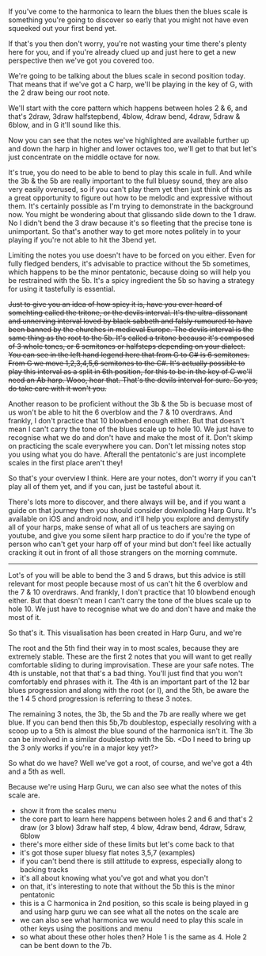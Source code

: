 If you've come to the harmonica to learn the blues then the blues scale is something you're going to discover so early that you might not have even squeeked out your first bend yet.

If that's you then don't worry, you're not wasting your time there's plenty here for you, and if you're already clued up and just here to get a new perspective then we've got you covered too.

We're going to be talking about the blues scale in second position today. That means that if we've got a C harp, we'll be playing in the key of G, with the 2 draw being our root note.

We'll start with the core pattern which happens between holes 2 & 6, and that's 2draw, 3draw halfstepbend, 4blow, 4draw bend, 4draw, 5draw & 6blow, and in G it'll sound like this.

Now you can see that the notes we've highlighted are available further up and down the harp in higher and lower octaves too, we'll get to that but let's just concentrate on the middle octave for now.

It's true, you do need to be able to bend to play this scale in full. And while the 3b & the 5b are really important to the full bluesy sound, they are also very easily overused, so if you can't play them yet then just think of this as a great opportunity to figure out how to be melodic and expressive without them. It's certainly possible as I'm trying to demonstrate in the background now. You might be wondering about that glissando slide down to the 1 draw. No I didn't bend the 3 draw because it's so fleeting that the precise tone is unimportant. So that's another way to get more notes politely in to your playing if you're not able to hit the 3bend yet.

Limiting the notes you use doesn't have to be forced on you either. Even for fully fledged benders, it's advisable to practice without the 5b sometimes, which happens to be the minor pentatonic, because doing so will help you be restrained with the 5b. It's a spicy ingredient the 5b so having a strategy for using it tastefully is essential.

~~Just to give you an idea of how spicy it is, have you ever heard of somehting called the tritone, or the devils interval. It's the ultra-dissonant and unnerving interval loved by black sabbeth and falsly rumoured to have been banned by the churches in medieval Europe. The devils interval is the same thing as the root to the 5b. It's called a tritone because it's composed of 3 whole tones, or 6 semitones or halfsteps depending on your dialect. You can see in the left hand legend here that from G to C# is 6 semitones. From G we move 1,2,3,4,5,6 semitones to the C#. It's actually possible to play this interval as a split in 6th position, for this to be in the key of G we'll need an Ab harp. Wooo, hear that. That's the devils interval for sure. So yes, do take care with it won't you.~~

Another reason to be proficient without the 3b & the 5b is becuase most of us won't be able to hit the 6 overblow and the 7 & 10 overdraws. And frankly, I don't practice that 10 blowbend enough either. But that doesn't mean I can't carry the tone of the blues scale up to hole 10. We just have to recognise what we do and don't have and make the most of it. Don't skimp on practicing the scale everywhere you can. Don't let missing notes stop you using what you do have. Afterall the pentatonic's are just incomplete scales in the first place aren't they!

So that's your overview I think. Here are your notes, don't worry if you can't play all of them yet, and if you can, just be tasteful about it.

There's lots more to discover, and there always will be, and if you want a guide on that journey then you should consider downloading Harp Guru. It's available on iOS and android now, and it'll help you explore and demystify all of your harps, make sense of what all of us teachers are saying on youtube, and give you some silent harp practice to do if you're the type of person who can't get your harp off of your mind but don't feel like actually cracking it out in front of all those strangers on the morning commute.

-----

Lot's of you will be able to bend the 3 and 5 draws, but this advice is still relevant for most people because most of us can't hit the 6 overblow and the 7 & 10 overdraws. And frankly, I don't practice that 10 blowbend enough either. But that doesn't mean I can't carry the tone of the blues scale up to hole 10. We just have to recognise what we do and don't have and make the most of it.

So that's it. This visualisation has been created in Harp Guru, and we're 



The root and the 5th find their way in to most scales, because they are extremely stable. These are the first 2 notes that you will want to get really comfortable sliding to during improvisation. These are your safe notes. The 4th is unstable, not that that's a bad thing. You'll just find that you won't comfortably end phrases with it. The 4th is an important part of the 12 bar blues progression and along with the root (or I), and the 5th, be aware the the 1 4 5 chord progression is referring to these 3 notes.

The remaining 3 notes, the 3b, the 5b and the 7b are really where we get blue. If you can bend then this 5b,7b doublestop, especially resolving with a scoop up to a 5th is almost *the* blue sound of the harmonica isn't it. The 3b can be involved in a similar doublestop with the 5b. <Do I need to bring up the 3 only works if you're in a major key yet?>

So what do we have? Well we've got a root, of course, and we've got a 4th and a 5th as well. 

Because we're using Harp Guru, we can also see what the notes of this scale are.




- show it from the scales menu
- the core part to learn here happens between holes 2 and 6 and that's 2 draw (or 3 blow) 3draw half step, 4 blow, 4draw bend, 4draw, 5draw, 6blow
- there's more either side of these limits but let's come back to that
- it's got those super bluesy flat notes 3,5,7 (examples)
- if you can't bend there is still attitude to express, especially along to backing tracks
- it's all about knowing what you've got and what you don't
- on that, it's interesting to note that without the 5b this is the minor pentatonic
- this is a C harmonica in 2nd position, so this scale is being played in g and using harp guru we can see what all the notes on the scale are
- we can also see what harmonica we would need to play this scale in other keys using the positions and menu
- so what about these other holes then? Hole 1 is the same as 4. Hole 2 can be bent down to the 7b.
